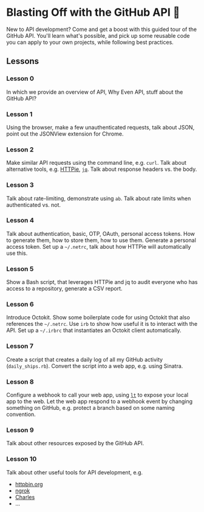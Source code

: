 # Blasting Off with the GitHub API :rocket:
New to API development? Come and get a boost with this guided tour of the GitHub API. You'll learn what's possible, and pick up some reusable code you can apply to your own projects, while following best practices.

## Lessons

### Lesson 0
In which we provide an overview of API, Why Even API, stuff about the GitHub API?

### Lesson 1
Using the browser, make a few unauthenticated requests, talk about JSON, point out the JSONView extension for Chrome.

### Lesson 2
Make similar API requests using the command line, e.g. `curl`. Talk about alternative tools, e.g. [HTTPie](http://httpie.org/), [`jq`](https://stedolan.github.io/jq/). Talk about response headers vs. the body.

### Lesson 3
Talk about rate-limiting, demonstrate using `ab`. Talk about rate limits when authenticated vs. not.

### Lesson 4
Talk about authentication, basic, OTP, OAuth, personal access tokens. How to generate them, how to store them, how to use them. Generate a personal access token. Set up a `~/.netrc`, talk about how HTTPie will automatically use this.

### Lesson 5
Show a Bash script, that leverages HTTPie and jq to audit everyone who has access to a repository, generate a CSV report.

### Lesson 6
Introduce Octokit. Show some boilerplate code for using Octokit that also references the `~/.netrc`. Use `irb` to show how useful it is to interact with the API. Set up a `~/.irbrc` that instantiates an Octokit client automatically.

### Lesson 7
Create a script that creates a daily log of all my GitHub activity (`daily_ships.rb`). Convert the script into a web app, e.g. using Sinatra.

### Lesson 8
Configure a webhook to call your web app, using [`lt`](https://localtunnel.github.io/www/) to expose your local app to the web. Let the web app respond to a webhook event by changing something on GitHub, e.g. protect a branch based on some naming convention.

### Lesson 9
Talk about other resources exposed by the GitHub API.

### Lesson 10
Talk about other useful tools for API development, e.g.

- [httpbin.org](https://httpbin.org/)
- [ngrok](https://ngrok.com/)
- [Charles](https://www.charlesproxy.com/)
- …
